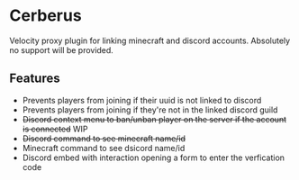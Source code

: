 # Cerberus

Velocity proxy plugin for linking minecraft and discord accounts. Absolutely no support will be provided.

## Features
- Prevents players from joining if their uuid is not linked to discord
- Prevents players from joining if they're not in the linked discord guild
- ~~Discord context menu to ban/unban player on the server if the account is connected~~ WIP
- ~~Discord command to see minecraft name/id~~
- Minecraft command to see dsicord name/id
- Discord embed with interaction opening a form to enter the verfication code
